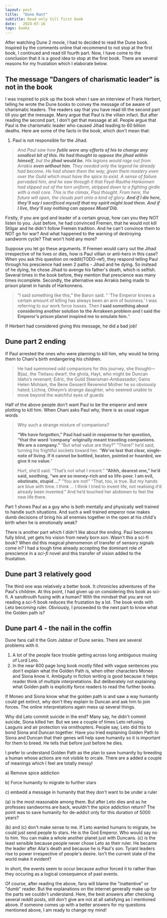 ```yaml
---
layout: post
title:  "Dune Rant"
subtitle: Read only till first book
date:   2024-07-16
tags: books
---
```


After watching Dune 2 movie, I had to decided to read the Dune book. Inspired by the comments online that recommend to not stop at the first book, I continued and read till fourth part. Now, I have come to the conclusion that it is a good idea to stop at the first book. There are several reasons for my frustation which I elaborate below.

## The message "Dangers of charismatic leader" is not in the book

I was inspired to pick up the book when I saw an interview of Frank Herbert, telling he wrote the Dune books to convey the message of be aware of charismatic leaders. The readers say that you have read till the second part till you get the message. Many argue that Paul is the villain infact. But after reading the second part, I don't get that message at all. People argue that Paul is the charismatic leader who caused Jihad leading to 60 billion deaths. Here are some of the facts in the book, which don't mean that:

1) Paul is not responsible for the Jihad. 

>  *And Paul saw how **futile were any efforts of his to change any smallest bit***
> ***of this. He had thought to oppose the jihad within himself**, but the **jihad***
> ***would be.** His legions would rage out from Arrakis **even without him**. They*
> *needed only the legend he already had become. He had shown them the way,*
> *given them mastery even over the Guild which must have the spice to exist.*
> *A sense of failure pervaded him, and he saw through it that Feyd-Rautha*
> *Harkonnen had slipped out of the torn uniform, stripped down to a fighting*
> *girdle with a mail core.*
> *This is the climax, Paul thought. From here, the future will open, the*
> *clouds part onto a kind of glory. **And if I die here, they’ll say I sacrificed***
> ***myself that my spirit might lead them. And if I live, they’ll say nothing can***
> ***oppose Muad’Dib**.*

Firstly, if you are god and leader of a certain group, how can you they NOT listen to you. Just before, he had convinced Fremen, that he would not kill Stilgar and he didn't follow Fremen tradition. And he can't convince them to NOT go for war? And what happened to the warning of destroying sandworm cycle? That won't hold any more?

Suppose you let go these arguments. If Fremen would carry out the Jihad irrespective of he lives or dies, how is Paul villian or anti-hero in this case? When you ask this question on reddit(TODO-ref), they respond telling Paul through his prescience had seen 2 paths - Jihad and he dying. So instead of he dying, he chose Jihad to avenge his father's death, which is selfish. Several times in the book before, they mention that prescience was many times incomplete. Secondly, the alternative was Arrakis being made to prison planet in hands of Harkonnens.

> “I said something like this,” the Baron said. “ ‘The Emperor knows a certain
> amount of killing has always been an arm of business.’ I was referring to our
> work force losses. Then **I said something about considering another solution**
> **to the Arrakeen problem and I said the Emperor’s prison planet inspired me**
> **to emulate him.**” 

If Herbert had considered giving this message, he did a bad job!

## Dune part 2 ending

If Paul arrested the ones who were planning to kill him, why would he bring them to Chani's birth endangering his children.

> He had summoned odd companions for this journey, she thought—Bijaz, the Tleilaxu dwarf; the ghola, Hayt, who might be Duncan Idaho’s revenant; Edric, the Guild Steersman-Ambassador; Gains Helen Mohiam, the Bene Gesserit Reverend Mother he so obviously hated; Lichna, Otheym’s strange daughter, who seemed unable to move beyond the watchful eyes of guards

Half of the above people don't want Paul to be the emperor and were plotting to kill him. When Chani asks Paul why, there is as usual vague words

> Why such a strange mixture of companions?
>
> **“We have forgotten,” Paul had said in response to her question, “that the**
> **word ‘company’ originally meant traveling companions. We are a**
> **company.”**
> “But what value are they?”
> “There!” he’d said, turning his frightful sockets toward her. “**We’ve lost**
> **that clear, single-note of living. If it cannot be bottled, beaten, pointed or** **hoarded, we give it no value**.”
>
> Hurt, she’d said: “That’s not what I meant.”
> **“Ahhh, dearest one,” he’d said, soothing, “we are so money-rich and so**
> **life-poor. I am evil, obstinate, stupid …”**
> “You are not!”
> “That, too, is true. But my hands are blue with time. I think … I think I
> tried to invent life, not realising it’d already been invented.”
> And he’d touched her abdomen to feel the new life there.

Part 1 shows Paul as a guy who is both mentally and physically well trained to handle such situations. And such a well trained emperor now makes dumb decisions of bring his all enemies together in the open at his child's birth when he is emotionally weak?

There is another part which I didn't like about the ending. Paul becomes fully blind, yet gets his vision from newly born son. Wasn't this a sci-fi book? When did this magical phenomenon of transfer of sensory signals come in? I had a tough time already accepting the dominant role of prescience in a *sci-fi* novel and this transfer of vision added to the frustation.

## Dune part 3 relatively good

The third one was relatively a better book. It chronicles adventures of the Paul's children. At this point, I had given up on considering this book as sci-fi. A sandtrouth fusing with a human? With the mindset that you are not reading a sci-fi book reduces the frustation by a lot. The book ends with Leto becoming ruler. Obviously, I proceeded to the next part to know what the Golden path is?

## Dune part 4 - the nail in the coffin

Dune fans call it the Gom Jabbar of Dune series. There are several problems with it.

1. A lot of the people face trouble getting across long ambiguous musing of Lord Leto. 
2. In the near 600 page long book mostly filled with vague sentences you don't explain what the Golden Path is, when other characters Moneo and Siona know it. Ambiguity in fiction writing is good because it helps reader think of multiple interpretations. But deliberately not explaining what Golden path is explicitly force readers to read the further books. 



If Moneo and Siona know what the golden path is and saw a way humanity could get extinct, why don't they explain to Duncan and ask him to join forces. The online interpretations again mess up several things.

Why did Leto commit suicide in the end? Many say, he didn't commit suicide, Siona killed her. But we see a couple of times Leto refusing Lasguns and air protection via ornithopters. People say, Leto did this to bond Siona and Duncan together. Have you tried explaining Golden Path to Siona and Duncan that their genes will help save humanity so it is important for them to breed. He tells that before just before he dies.

I prefer to understand Golden Path as the plan to save humanity by breeding a human whose actions are not visible to orcale. There are a added a couple of meanings which I feel are totally messy!

a) Remove spice addiction

b) Force humanity to migrate to further stars

c) embedd a message in humanity that they don't want to be under a ruler



(a) is the most reasonable among them. But after Leto dies and as he professes sandworms are back, wouldn't the spice addiction return? The point was to save humanity for de-addict only for this duration of 5000 years?



(b) and (c) don't make sense to me. If Leto wanted humans to migrate, he could just send people to stars. He is the God Emperor. Who would say no to him. You can make a whole another planet just with Duncans. (c) is the least sensible because people never chose Leto as their ruler. He became the leader after Alia's death and because he is Paul's son. Tyrant leaders rise to power irrespective of people's desire. Isn't the current state of the world make it evident?

In short, the events seem to occur because author forced it to rather than they occuring as a logical consequence of past events. 



Of course, after reading the above, fans will blame the "inattentive" or "dumb" reader. But the explanations on the internet generally make up for the parts we couldn't understand. Here, the best answers after checking several reddit posts, still don't give are not at all satisfying as I mentioned above. If someone comes up with a better answers for my questions mentioned above, I am ready to change my mind!
